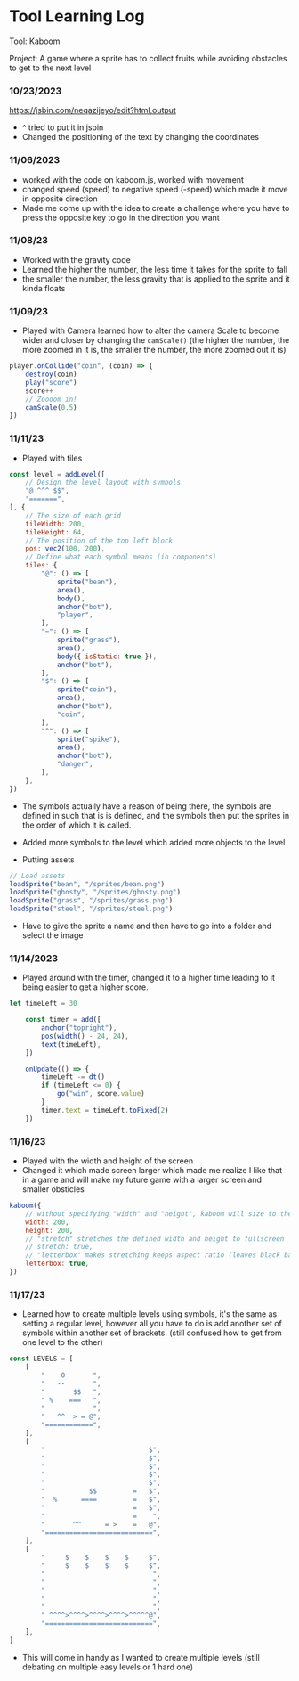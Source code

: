 # Tool Learning Log

Tool: Kaboom

Project: A game where a sprite has to collect fruits while avoiding obstacles to get to the next level



### 10/23/2023
https://jsbin.com/neqazijeyo/edit?html,output 
- ^ tried to put it in jsbin
-  Changed the positioning of the text by changing the coordinates

### 11/06/2023
- worked with the code on kaboom.js, worked with movement
- changed speed (speed) to negative speed (-speed) which made it move in opposite direction
- Made me come up with the idea to create a challenge where you have to press the opposite key to go in the direction you want 

### 11/08/23
- Worked with the gravity code
- Learned the higher the number, the less time it takes for the sprite to fall
- the smaller the number, the less gravity that is applied to the sprite and it kinda floats

### 11/09/23
- Played with Camera learned how to alter the camera Scale to become wider and closer by changing the `camScale()` (the higher the number, the more zoomed in it is, the smaller the number, the more zoomed out it is)
```js
player.onCollide("coin", (coin) => {
	destroy(coin)
	play("score")
	score++
	// Zoooom in!
	camScale(0.5)
})
```
### 11/11/23
- Played with tiles
```js
const level = addLevel([
	// Design the level layout with symbols
	"@ ^^^ $$",
	"=======",
], {
	// The size of each grid
	tileWidth: 200,
	tileHeight: 64,
	// The position of the top left block
	pos: vec2(100, 200),
	// Define what each symbol means (in components)
	tiles: {
		"@": () => [
			sprite("bean"),
			area(),
			body(),
			anchor("bot"),
			"player",
		],
		"=": () => [
			sprite("grass"),
			area(),
			body({ isStatic: true }),
			anchor("bot"),
		],
		"$": () => [
			sprite("coin"),
			area(),
			anchor("bot"),
			"coin",
		],
		"^": () => [
			sprite("spike"),
			area(),
			anchor("bot"),
			"danger",
		],
	},
})


```
- The symbols actually have a reason of being there, the symbols are defined in such that is is defined, and the symbols then put the sprites in the order of which it is called.
- Added more symbols to the level which added more objects to the level



- Putting assets
```js
// Load assets
loadSprite("bean", "/sprites/bean.png")
loadSprite("ghosty", "/sprites/ghosty.png")
loadSprite("grass", "/sprites/grass.png")
loadSprite("steel", "/sprites/steel.png")
```
- Have to give the sprite a name and then have to go into a folder and select the image

### 11/14/2023
- Played around with the timer, changed it to a higher time leading to it being easier to get a higher score.

```js
let timeLeft = 30

	const timer = add([
		anchor("topright"),
		pos(width() - 24, 24),
		text(timeLeft),
	])

	onUpdate(() => {
		timeLeft -= dt()
		if (timeLeft <= 0) {
			go("win", score.value)
		}
		timer.text = timeLeft.toFixed(2)
	})
```
### 11/16/23

- Played with the width and height of the screen
- Changed it which made screen larger which made me realize I like that in a game and will make my future game with a larger screen and smaller obsticles
```js
kaboom({
	// without specifying "width" and "height", kaboom will size to the container (document.body by default)
	width: 200,
	height: 200,
	// "stretch" stretches the defined width and height to fullscreen
	// stretch: true,
	// "letterbox" makes stretching keeps aspect ratio (leaves black bars on empty spaces), have no effect without "stretch"
	letterbox: true,
})
```
### 11/17/23

- Learned how to create multiple levels using symbols, it's the same as setting a regular level, however all you have to do is add another set of symbols within another set of brackets. (still confused how to get from one level to the other)
```js
const LEVELS = [
	[
		"    0       ",
		"   --       ",
		"       $$   ",
		" %    ===   ",
		"            ",
		"   ^^  > = @",
		"============",
	],
	[
		"                          $",
		"                          $",
		"                          $",
		"                          $",
		"                          $",
		"           $$         =   $",
		"  %      ====         =   $",
		"                      =   $",
		"                      =    ",
		"       ^^      = >    =   @",
		"===========================",
	],
	[
		"     $    $    $    $     $",
		"     $    $    $    $     $",
		"                           ",
		"                           ",
		"                           ",
		"                           ",
		"                           ",
		" ^^^^>^^^^>^^^^>^^^^>^^^^^@",
		"===========================",
	],
]
```
- This will come in handy as I wanted to create multiple levels (still debating on multiple easy levels or 1 hard one)



  








<!-- 
* Links you used today (websites, videos, etc)
* Things you tried, progress you made, etc
* Challenges, a-ha moments, etc
* Questions you still have
* What you're going to try next
-->
